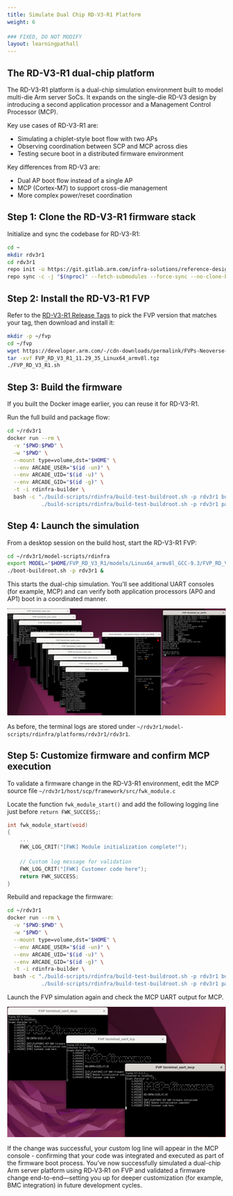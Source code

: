 ```yaml
---
title: Simulate Dual Chip RD-V3-R1 Platform
weight: 6

### FIXED, DO NOT MODIFY
layout: learningpathall
---
```


## The RD-V3-R1 dual-chip platform

The RD-V3-R1 platform is a dual-chip simulation environment built to model multi-die Arm server SoCs. It expands on the single-die RD-V3 design by introducing a second application processor and a Management Control Processor (MCP).

Key use cases of RD-V3-R1 are:

- Simulating a chiplet-style boot flow with two APs
- Observing coordination between SCP and MCP across dies
- Testing secure boot in a distributed firmware environment

Key differences from RD-V3 are:

- Dual AP boot flow instead of a single AP
- MCP (Cortex-M7) to support cross-die management
- More complex power/reset coordination

## Step 1: Clone the RD-V3-R1 firmware stack

Initialize and sync the codebase for RD-V3-R1:

```bash
cd ~
mkdir rdv3r1
cd rdv3r1
repo init -u https://git.gitlab.arm.com/infra-solutions/reference-design/infra-refdesign-manifests.git -m pinned-rdv3r1.xml -b refs/tags/RD-INFRA-2025.07.03 --depth=1
repo sync -c -j "$(nproc)" --fetch-submodules --force-sync --no-clone-bundle
```

## Step 2: Install the RD-V3-R1 FVP

Refer to the [RD-V3-R1 Release Tags](https://neoverse-reference-design.docs.arm.com/en/latest/platforms/rdv3.html#release-tags) to pick the FVP version that matches your tag, then download and install it: 

```bash
mkdir -p ~/fvp
cd ~/fvp
wget https://developer.arm.com/-/cdn-downloads/permalink/FVPs-Neoverse-Infrastructure/RD-V3-r1/FVP_RD_V3_R1_11.29_35_Linux64_armv8l.tgz
tar -xvf FVP_RD_V3_R1_11.29_35_Linux64_armv8l.tgz
./FVP_RD_V3_R1.sh
```

## Step 3: Build the firmware

If you built the Docker image earlier, you can reuse it for RD-V3-R1. 

Run the full build and package flow:

```bash
cd ~/rdv3r1
docker run --rm \
  -v "$PWD:$PWD" \
  -w "$PWD" \
  --mount type=volume,dst="$HOME" \
  --env ARCADE_USER="$(id -un)" \
  --env ARCADE_UID="$(id -u)" \
  --env ARCADE_GID="$(id -g)" \
  -t -i rdinfra-builder \
  bash -c "./build-scripts/rdinfra/build-test-buildroot.sh -p rdv3r1 build && \
           ./build-scripts/rdinfra/build-test-buildroot.sh -p rdv3r1 package"
```

## Step 4: Launch the simulation

From a desktop session on the build host, start the RD-V3-R1 FVP:

```bash
cd ~/rdv3r1/model-scripts/rdinfra
export MODEL="$HOME/FVP_RD_V3_R1/models/Linux64_armv8l_GCC-9.3/FVP_RD_V3_R1"  # adjust if your path/toolchain differs
./boot-buildroot.sh -p rdv3r1 &
```

This starts the dual-chip simulation. You’ll see additional UART consoles (for example, MCP) and can verify both application processors (AP0 and AP1) boot in a coordinated manner.

![img5 alt-text#center](rdv3r1_sim_login.jpg "RD-V3-R1 Buildroot login")

As before, the terminal logs are stored under `~/rdv3r1/model-scripts/rdinfra/platforms/rdv3r1/rdv3r1`.


## Step 5: Customize firmware and confirm MCP execution

To validate a firmware change in the RD-V3-R1 environment, edit the MCP source file `~/rdv3r1/host/scp/framework/src/fwk_module.c`

Locate the function `fwk_module_start()` and add the following logging line just before `return FWK_SUCCESS;`:

```c
int fwk_module_start(void)
{
    ...
    FWK_LOG_CRIT("[FWK] Module initialization complete!");

    // Custom log message for validation
    FWK_LOG_CRIT("[FWK] Customer code here");
    return FWK_SUCCESS;
}
```

Rebuild and repackage the firmware:

```bash
cd ~/rdv3r1
docker run --rm \
  -v "$PWD:$PWD" \
  -w "$PWD" \
  --mount type=volume,dst="$HOME" \
  --env ARCADE_USER="$(id -un)" \
  --env ARCADE_UID="$(id -u)" \
  --env ARCADE_GID="$(id -g)" \
  -t -i rdinfra-builder \
  bash -c "./build-scripts/rdinfra/build-test-buildroot.sh -p rdv3r1 build && \
           ./build-scripts/rdinfra/build-test-buildroot.sh -p rdv3r1 package"
```

Launch the FVP simulation again and check the MCP UART output for MCP.

![img6 alt-text#center](rdv3r1_sim_codechange.jpg "RDV3 R1 modify firmware")


If the change was successful, your custom log line will appear in the MCP console - confirming that your code was integrated and executed as part of the firmware boot process.
You’ve now successfully simulated a dual-chip Arm server platform using RD‑V3‑R1 on FVP and validated a firmware change end-to-end—setting you up for deeper customization (for example, BMC integration) in future development cycles.

